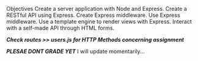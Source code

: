 Objectives
Create a server application with Node and Express.
Create a RESTful API using Express.
Create Express middleware.
Use Express middleware.
Use a template engine to render views with Express.
Interact with a self-made API through HTML forms.

***Check routes >> users.js for HTTP Methods concerning assignment***

***PLESAE DONT GRADE YET*** I will update momentarily...
